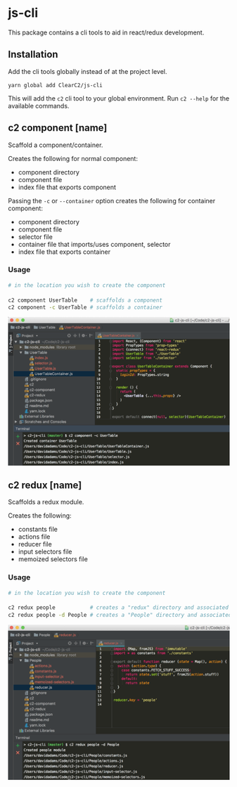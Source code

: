 # js-cli
This package contains a cli tools to aid in react/redux development.

## Installation
Add the cli tools globally instead of at the project level.
```
yarn global add ClearC2/js-cli
```
This will add the `c2` cli tool to your global environment. Run `c2 --help` for the available commands.

## c2 component [name]
Scaffold a component/container.

Creates the following for normal component:
- component directory
- component file
- index file that exports component

Passing the `-c` or `--container` option creates the following for container component:
- component directory
- component file
- selector file
- container file that imports/uses component, selector
- index file that exports container

### Usage
```sh
# in the location you wish to create the component

c2 component UserTable    # scaffolds a component
c2 component -c UserTable # scaffolds a container
```
![create container](./docs/cli-container.png "Create container")

## c2 redux [name]
Scaffolds a redux module.

Creates the following:
- constants file
- actions file
- reducer file
- input selectors file
- memoized selectors file

### Usage
```sh
# in the location you wish to create the component

c2 redux people           # creates a "redux" directory and associated files within
c2 redux people -d People # creates a "People" directory and associated files within
```

![create redux module](./docs/cli-redux.png "Create redux module")
